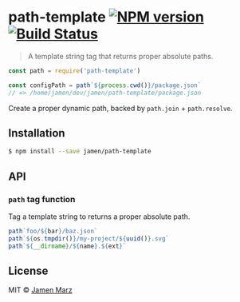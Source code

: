 # path-template [![NPM version](https://badge.fury.io/js/path-template.svg)](https://npmjs.org/package/path-template) [![Build Status](https://travis-ci.org/Jamen%20Marz/path-template.svg?branch=master)](https://travis-ci.org/Jamen%20Marz/path-template)

> A template string tag that returns proper absolute paths.

```js
const path = require('path-template')

const configPath = path`${process.cwd()}/package.json`
// => /home/jamen/dev/jamen/path-template/package.json
```

Create a proper dynamic path, backed by `path.join` + `path.resolve`.

## Installation

```sh
$ npm install --save jamen/path-template
```

## API

### `path` tag function

Tag a template string to returns a proper absolute path.

```js
path`foo/${bar}/baz.json`
path`${os.tmpdir()}/my-project/${uuid()}.svg`
path`${__dirname}/${name}.${ext}`
```

## License

MIT © [Jamen Marz](https://github.com/jamen)
